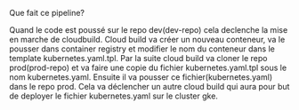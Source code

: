 Que fait ce pipeline?

Quand le code est poussé sur le repo dev(dev-repo) cela declenche la mise en marche de cloudbuild. Cloud build va créer un nouveau conteneur, va le pousser dans container registry et modifier le nom du conteneur dans le template kubernetes.yaml.tpl. Par la suite cloud build va cloner le repo prod(prod-repo) et va faire une copie du fichier kubernetes.yaml.tpl sous le nom kubernetes.yaml. Ensuite il va pousser ce fichier(kubernetes.yaml) dans le repo prod. Cela va déclencher un autre cloud build qui aura pour but de deployer le fichier kubernetes.yaml sur le cluster gke.

